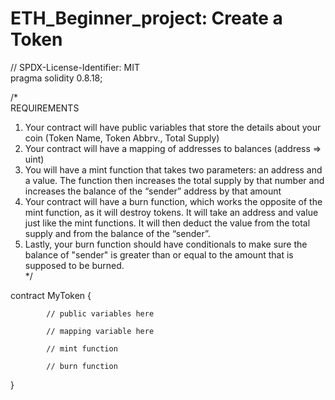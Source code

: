 # ETH_Beginner_project: Create a Token

// SPDX-License-Identifier: MIT <br>
pragma solidity 0.8.18;<br>

/\*<br>
REQUIREMENTS<br>

1. Your contract will have public variables that store the details about your coin (Token Name, Token Abbrv., Total Supply)<br>
2. Your contract will have a mapping of addresses to balances (address => uint)<br>
3. You will have a mint function that takes two parameters: an address and a value.
   The function then increases the total supply by that number and increases the balance of the “sender” address by that amount<br>
4. Your contract will have a burn function, which works the opposite of the mint function, as it will destroy tokens.
   It will take an address and value just like the mint functions. It will then deduct the value from the total supply and from the balance of the “sender”.<br>
5. Lastly, your burn function should have conditionals to make sure the balance of "sender" is greater than or equal to the amount that is supposed to be burned.<br>
   \*/<br>

contract MyToken {

            // public variables here
            
            // mapping variable here
            
            // mint function
            
            // burn function
}
